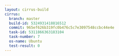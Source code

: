 ```yaml
---
layout: cirrus-build
cirrus:
  branch: master
  build-id: 5324931418816512
  commit: 965ef626b319fc0b476c5c7e3097548ccbc44e4e
  task-id: 5311866363183104
  task-number: 7
  os-name: Ubuntu
  test-result: 0
---
```


